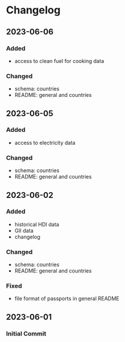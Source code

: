 # Changelog

## 2023-06-06

### Added

- access to clean fuel for cooking data

### Changed

- schema: countries
- README: general and countries

## 2023-06-05

### Added

- access to electricity data

### Changed

- schema: countries
- README: general and countries

## 2023-06-02

### Added

- historical HDI data
- GII data
- changelog

### Changed

- schema: countries
- README: general and countries

### Fixed

- file format of passports in general README

## 2023-06-01

### Initial Commit